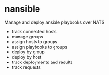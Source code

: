 # nansible

Manage and deploy ansible playbooks over NATS

* track connected hosts
* manage groups
* assign hosts to groups
* assign playbooks to groups
* deploy by group
* deploy by host
* track deployments and results
* track requests
